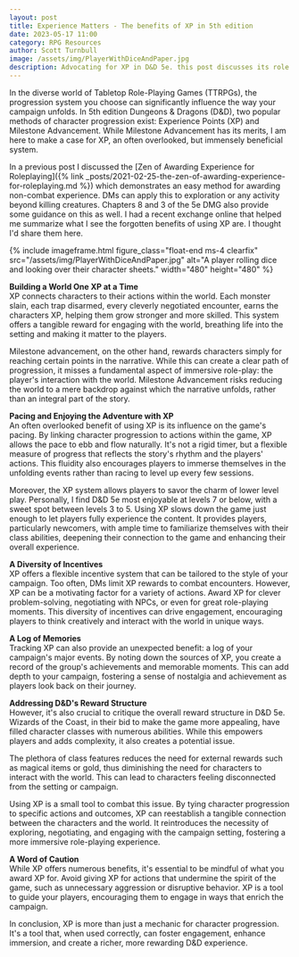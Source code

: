 ```yaml
---
layout: post
title: Experience Matters - The benefits of XP in 5th edition
date: 2023-05-17 11:00
category: RPG Resources
author: Scott Turnbull
image: /assets/img/PlayerWithDiceAndPaper.jpg
description: Advocating for XP in D&D 5e. this post discusses its role in boosting engagement, diversifying actions, and improving game immersion.
---
```


In the diverse world of Tabletop Role-Playing Games (TTRPGs), the progression system you choose can significantly influence the way your campaign unfolds. In 5th edition Dungeons & Dragons (D&D), two popular methods of character progression exist: Experience Points (XP) and Milestone Advancement. While Milestone Advancement has its merits, I am here to make a case for XP, an often overlooked, but immensely beneficial system.

In a previous post I discussed the [Zen of Awarding Experience for Roleplaying]({% link _posts/2021-02-25-the-zen-of-awarding-experience-for-roleplaying.md %}) which demonstrates an easy method for awarding non-combat experience.  DMs can apply this to exploration or any activity beyond killing creatures. Chapters 8 and 3 of the 5e DMG also provide some guidance on this as well.  I had a recent exchange online that helped me summarize what I see the forgotten benefits of using XP are.  I thought I'd share them here.

{% include imageframe.html
  figure_class="float-end ms-4 clearfix"
  src="/assets/img/PlayerWithDiceAndPaper.jpg"
  alt="A player rolling dice and looking over their character sheets."
  width="480" height="480"
 %}

**Building a World One XP at a Time**   
XP connects characters to their actions within the world. Each monster slain, each trap disarmed, every cleverly negotiated encounter, earns the characters XP, helping them grow stronger and more skilled. This system offers a tangible reward for engaging with the world, breathing life into the setting and making it matter to the players.

Milestone advancement, on the other hand, rewards characters simply for reaching certain points in the narrative. While this can create a clear path of progression, it misses a fundamental aspect of immersive role-play: the player's interaction with the world. Milestone Advancement risks reducing the world to a mere backdrop against which the narrative unfolds, rather than an integral part of the story.

**Pacing and Enjoying the Adventure with XP**     
An often overlooked benefit of using XP is its influence on the game's pacing. By linking character progression to actions within the game, XP allows the pace to ebb and flow naturally. It's not a rigid timer, but a flexible measure of progress that reflects the story's rhythm and the players' actions. This fluidity also encourages players to immerse themselves in the unfolding events rather than racing to level up every few sessions.

Moreover, the XP system allows players to savor the charm of lower level play. Personally, I find D&D 5e most enjoyable at levels 7 or below, with a sweet spot between levels 3 to 5. Using XP slows down the game just enough to let players fully experience the content. It provides players, particularly newcomers, with ample time to familiarize themselves with their class abilities, deepening their connection to the game and enhancing their overall experience.

**A Diversity of Incentives**     
XP offers a flexible incentive system that can be tailored to the style of your campaign. Too often, DMs limit XP rewards to combat encounters. However, XP can be a motivating factor for a variety of actions. Award XP for clever problem-solving, negotiating with NPCs, or even for great role-playing moments. This diversity of incentives can drive engagement, encouraging players to think creatively and interact with the world in unique ways.

**A Log of Memories**    
Tracking XP can also provide an unexpected benefit: a log of your campaign's major events. By noting down the sources of XP, you create a record of the group's achievements and memorable moments. This can add depth to your campaign, fostering a sense of nostalgia and achievement as players look back on their journey.

**Addressing D&D's Reward Structure**   
However, it's also crucial to critique the overall reward structure in D&D 5e. Wizards of the Coast, in their bid to make the game more appealing, have filled character classes with numerous abilities. While this empowers players and adds complexity, it also creates a potential issue.

The plethora of class features reduces the need for external rewards such as magical items or gold, thus diminishing the need for characters to interact with the world. This can lead to characters feeling disconnected from the setting or campaign.

Using XP is a small tool to combat this issue. By tying character progression to specific actions and outcomes, XP can reestablish a tangible connection between the characters and the world. It reintroduces the necessity of exploring, negotiating, and engaging with the campaign setting, fostering a more immersive role-playing experience.

**A Word of Caution**   
While XP offers numerous benefits, it's essential to be mindful of what you award XP for. Avoid giving XP for actions that undermine the spirit of the game, such as unnecessary aggression or disruptive behavior. XP is a tool to guide your players, encouraging them to engage in ways that enrich the campaign.

In conclusion, XP is more than just a mechanic for character progression. It's a tool that, when used correctly, can foster engagement, enhance immersion, and create a richer, more rewarding D&D experience.